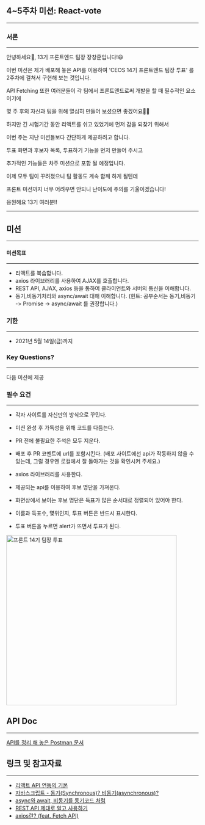 ## 4~5주차 미션: React-vote

---

### 서론

---

안녕하세요👋, 13기 프론트엔드 팀장 장창훈입니다!😆

이번 미션은 제가 배포해 놓은 API를 이용하여 'CEOS 14기 프론트엔드 팀장 투표' 를 2주차에 걸쳐서 구현해 보는 것입니다.

API Fetching 또한 여러분들이 각 팀에서 프론트엔드로써 개발을 할 때 필수적인 요소이기에

몇 주 후의 자신과 팀을 위해 열심히 만들어 보셨으면 좋겠어요😤😤

하지만 긴 시험기간 동안 리액트를 쉬고 있었기에 먼저 감을 되찾기 위해서

이번 주는 지난 미션들보다 간단하게 제공하려고 합니다.

투표 화면과 후보자 목록, 투표하기 기능을 먼저 만들어 주시고

추가적인 기능들은 차주 미션으로 포함 될 예정입니다.

이제 모두 팀이 꾸려졌으니 팀 활동도 계속 함께 하게 될텐데

프론트 미션까지 너무 어려우면 안되니 난이도에 주의를 기울이겠습니다!

응원해요 13기 여러분!!



---

## 미션

---

#### 미션목표

---

- 리액트를 복습합니다.
- axios 라이브러리를 사용하여 AJAX를 호출합니다.
- REST API, AJAX, axios 등을 통하여 클라이언트와 서버의 통신을 이해합니다.
- 동기,비동기처리와 async/await 대해 이해합니다. (힌트: 공부순서는 동기,비동기 -> Promise -> async/await 를 권장합니다.) 

### 기한

---

- 2021년 5월 14일(금)까지

### Key Questions?

---

다음 미션에 제공

### 필수 요건

---

- 각자 사이트를 자신만의 방식으로 꾸민다.
- 미션 완성 후 가독성을 위해 코드를 다듬는다.
- PR 전에 불필요한 주석은 모두 지운다.
- 배포 후 PR 코멘트에 url를 포함시킨다. (배포 사이트에선 api가 작동하지 않을 수 있는데, 그럴 경우엔 로컬에서 잘 돌아가는 것을 확인시켜 주세요.)

- axios 라이브러리를 사용한다.
- 제공되는 api를 이용하여 후보 명단을 가져온다.
- 화면상에서 보이는 후보 명단은 득표가 많은 순서대로 정렬되어 있어야 한다.
- 이름과 득표수, 몇위인지, 투표 버튼은 반드시 표시한다.
- 투표 버튼을 누르면 alert가 뜨면서 투표가 된다.

<img width="446" alt="프론트 14기 팀장 투표" src="https://user-images.githubusercontent.com/54088062/117558893-d68efc80-b0bb-11eb-8087-2444c99cd45f.png">


## API Doc

---

[API를 정리 해 놓은 Postman 문서](https://documenter.getpostman.com/view/15686523/TzRRDozw)



## 링크 및 참고자료

---

- [리액트 API 연동의 기본](https://react.vlpt.us/integrate-api/01-basic.html)
- [자바스크립트 - 동기(Synchronous)? 비동기(asynchronous)?](https://ljtaek2.tistory.com/142)
- [async와 await, 비동기를 동기코드 처럼](https://kamang-it.tistory.com/entry/JavaScript11async%EC%99%80-await-%EB%B9%84%EB%8F%99%EA%B8%B0%EB%A5%BC-%EB%8F%99%EA%B8%B0%EC%BD%94%EB%93%9C-%EC%B2%98%EB%9F%BC)
- [REST API 제대로 알고 사용하기](https://meetup.toast.com/posts/92)
- [axios란? (feat. Fetch API)](https://velog.io/@shin6403/React-axios%EB%9E%80-feat.-Fetch-API)
